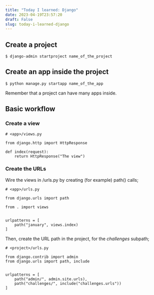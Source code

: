 ```yaml
---
title: "Today I learned: Django"
date: 2023-04-19T23:57:20
draft: False
slug: today-i-learned-django
---
```


## Create a project

```
$ django-admin startproject name_of_the_project
```
## Create an app inside the project

```
$ python manage.py startapp name_of_the_app
```

Remember that a project can have many apps inside.

## Basic workflow

### Create a view

```
# <app>/views.py

from django.http import HttpResponse

def index(request):
    return HttpResponse("The view")
```

### Create the URLs

Wire the views in <app>/urls.py by creating (for example) path() calls;

```
# <app>/urls.py

from django.urls import path

from . import views


urlpatterns = [
    path("january", views.index)
]
```

Then, create the URL path in the project, for the _challenges_ subpath;

```
# <project>/urls.py

from django.contrib import admin
from django.urls import path, include


urlpatterns = [
    path("admin/", admin.site.urls),
    path("challenges/", include("challenges.urls"))
]
```
